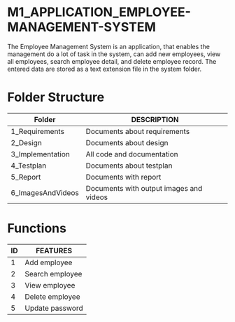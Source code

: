 # M1_APPLICATION_EMPLOYEE-MANAGEMENT-SYSTEM

The Employee Management System is an application, that enables the management do a lot of task in the system,  can add new employees, view all employees, search employee detail, and delete employee record. The entered data are stored as a text extension file in the system folder.

# Folder Structure
| Folder | DESCRIPTION | 
| ------ | ------ | 
| 1_Requirements |Documents about requirements| 
| 2_Design | Documents about design | 
| 3_Implementation | All code and documentation  | 
| 4_Testplan  | Documents about testplan |
| 5_Report | Documents with report |
| 6_ImagesAndVideos | Documents with output images and videos |

# Functions
| ID | FEATURES | 
| ------ | ------ | 
| 1 | Add employee | 
| 2 |  Search employee | 
| 3 | View employee | 
| 4 | Delete employee |
| 5 | Update password |
